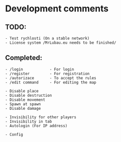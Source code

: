 # Development comments

## TODO:
    - Test rychlosti (On a stable network)
    - License system /MrLubau.eu needs to be finished/


## Completed:
    - /login            - For login
    - /register         - For registration
    - /autorizace       - To accept the rules
    - /edit command     - For editing the map

    - Disable place
    - Disable destruction
    - Disable movement
    - Spawn at spawn
    - Disable damage
    
    - Invisibility for other players
    - Invisibility in tab
    - Autologin (For IP address)

    - Config


